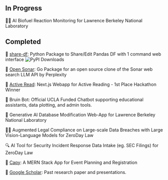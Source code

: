 ## In Progress

🧑‍🔬 AI Biofuel Reaction Monitoring for Lawrence Berkeley National Laboratory

## Completed

🐼 [share-df](https://github.com/RohanAdwankar/share-df): Python Package to Share/Edit Pandas DF with 1 command web interface <img src="https://static.pepy.tech/badge/share-df" alt="PyPI Downloads">

🔦 [Open Sonar](https://github.com/open-sonar/open-sonar): Go Package for an open source clone of the Sonar web search LLM API by Perplexity

📖 [Active Read](https://active-read.vercel.app/): Next.js Webapp for Active Reading - 1st Place Hackathon Winner

🏫 Bruin Bot: Official UCLA Funded Chatbot supporting educational assistants, data plotting, and admin tools.

🤖 Generative AI Database Modification Web-App for Lawrence Berkeley National Laboratory

🧑‍⚖️ Augmented Legal Compliance on Large-scale Data Breaches with Large Vision-Language Models for ZeroDay Law

🔍 AI Tool for Security Incident Response Data Intake (eg. SEC Filings) for ZeroDay Law

📆 [Capy](https://github.com/RohanAdwankar/capy): A MERN Stack App for Event Planning and Registration

🔬 [Google Scholar](https://scholar.google.com/citations?hl=en&user=zHfkhl0AAAAJ): Past research paper and presentations.

